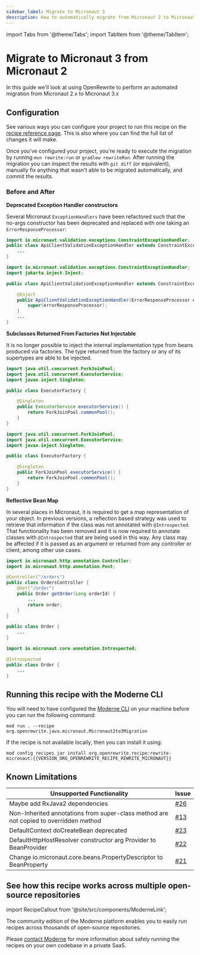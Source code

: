 ```yaml
---
sidebar_label: Migrate to Micronaut 3
description: How to automatically migrate from Micronaut 2 to Micronaut 3.
---
```


import Tabs from '@theme/Tabs';
import TabItem from '@theme/TabItem';

# Migrate to Micronaut 3 from Micronaut 2

In this guide we'll look at using OpenRewrite to perform an automated migration from Micronaut 2.x to Micronaut 3.x

## Configuration

See various ways you can configure your project to run this recipe on the [recipe reference page](../../recipes/java/micronaut/micronaut2to3migration.md). This is also where you can find the full list of changes it will make.

Once you've configured your project, you're ready to execute the migration by running `mvn rewrite:run` or `gradlew rewriteRun`. After running the migration you can inspect the results with `git diff` (or equivalent), manually fix anything that wasn't able to be migrated automatically, and commit the results.

### Before and After

**Deprecated Exception Handler constructors**

Several Micronaut `ExceptionHandlers` have been refactored such that the no-args constructor has been deprecated and replaced with one taking an `ErrorResponseProcessor`:

<Tabs groupId="beforeAfter">
<TabItem value="before" label="Before">

```java
import io.micronaut.validation.exceptions.ConstraintExceptionHandler;
public class ApiClientValidationExceptionHandler extends ConstraintExceptionHandler {
    ...
}
```
</TabItem>

<TabItem value="after" label="After">

```java
import io.micronaut.validation.exceptions.ConstraintExceptionHandler;
import jakarta.inject.Inject;

public class ApiClientValidationExceptionHandler extends ConstraintExceptionHandler {

    @Inject
    public ApiClientValidationExceptionHandler(ErrorResponseProcessor errorResponseProcessor) {
        super(errorResponseProcessor);
    }
    ...
}
```
</TabItem>
</Tabs>

**Subclasses Returned From Factories Not Injectable**

It is no longer possible to inject the internal implementation type from beans produced via factories. The type returned from the factory or any of its supertypes are able to be injected.

<Tabs groupId="beforeAfter">
<TabItem value="before" label="Before">

```java
import java.util.concurrent.ForkJoinPool;
import java.util.concurrent.ExecutorService;
import javax.inject.Singleton;

public class ExecutorFactory {

    @Singleton
    public ExecutorService executorService() {
        return ForkJoinPool.commonPool();
    }
}
```
</TabItem>

<TabItem value="after" label="After">

```java
import java.util.concurrent.ForkJoinPool;
import java.util.concurrent.ExecutorService;
import javax.inject.Singleton;

public class ExecutorFactory {

    @Singleton
    public ForkJoinPool executorService() {
        return ForkJoinPool.commonPool();
    }
}
```
</TabItem>
</Tabs>

**Reflective Bean Map**

In several places in Micronaut, it is required to get a map representation of your object. In previous versions, a reflection based strategy was used to retrieve that information if the class was not annotated with `@Introspected`. That functionality has been removed and it is now required to annotate classes with `@Introspected` that are being used in this way. Any class may be affected if it is passed as an argument or returned from any controller or client, among other use cases.

<Tabs>
<TabItem value="controller" label="Controller">

```java
import io.micronaut.http.annotation.Controller;
import io.micronaut.http.annotation.Post;

@Controller("/orders")
public class OrdersController {
    @Get("/order")
    public Order getOrder(Long orderId) {
        ...
        return order;
    }
}
```
</TabItem>

<TabItem value="dto-before" label="Dto Before">

```java
public class Order {
    ...
}
```
</TabItem>

<TabItem value="dto-after" label="Dto After">

```java
import io.micronaut.core.annotation.Introspected;

@Introspected
public class Order {
    ...
}
```
</TabItem>
</Tabs>

## Running this recipe with the Moderne CLI

You will need to have configured the [Moderne CLI](https://docs.moderne.io/user-documentation/moderne-cli/getting-started/cli-intro) on your machine before you can run the following command:

```shell title="shell"
mod run . --recipe org.openrewrite.java.micronaut.Micronaut2to3Migration
```

If the recipe is not available locally, then you can install it using:

```shell title="shell"
mod config recipes jar install org.openrewrite.recipe:rewrite-micronaut:{{VERSION_ORG_OPENREWRITE_RECIPE_REWRITE_MICRONAUT}}
```

## Known Limitations

| Unsupported Functionality                                                            | Issue                                                             |
| ------------------------------------------------------------------------------------ | ----------------------------------------------------------------- |
| Maybe add RxJava2 dependencies                                                       | [#26](https://github.com/openrewrite/rewrite-micronaut/issues/26) |
| Non-Inherited annotations from super-class method are not copied to overridden method | [#13](https://github.com/openrewrite/rewrite-micronaut/issues/13) |
| DefaultContext doCreateBean deprecated                                               | [#23](https://github.com/openrewrite/rewrite-micronaut/issues/23) |
| DefaultHttpHostResolver constructor arg Provider to BeanProvider                     | [#22](https://github.com/openrewrite/rewrite-micronaut/issues/22) |
| Change io.micronaut.core.beans.PropertyDescriptor to BeanProperty                    | [#21](https://github.com/openrewrite/rewrite-micronaut/issues/21) |

## See how this recipe works across multiple open-source repositories

import RecipeCallout from '@site/src/components/ModerneLink';

<RecipeCallout link="https://app.moderne.io/recipes/org.openrewrite.java.micronaut.Micronaut2to3Migration" />

The community edition of the Moderne platform enables you to easily run recipes across thousands of open-source repositories.

Please [contact Moderne](https://moderne.io/product) for more information about safely running the recipes on your own codebase in a private SaaS.